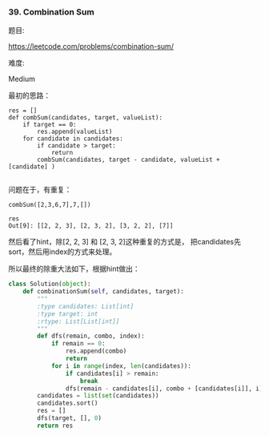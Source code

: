 ### 39. Combination Sum

题目:

<https://leetcode.com/problems/combination-sum/>


难度:

Medium


最初的思路：


```
res = []    
def combSum(candidates, target, valueList):
    if target == 0:
        res.append(valueList)
    for candidate in candidates:
        if candidate > target:
            return
        combSum(candidates, target - candidate, valueList + [candidate] )
                
```


问题在于，有重复：

```
combSum([2,3,6,7],7,[])

res
Out[9]: [[2, 2, 3], [2, 3, 2], [3, 2, 2], [7]]
```

然后看了hint，除[2, 2, 3] 和 [2, 3, 2]这种重复的方式是， 把candidates先sort，然后用index的方式来处理。


所以最终的除重大法如下，根据hint做出：

```python
class Solution(object):
    def combinationSum(self, candidates, target):
        """
        :type candidates: List[int]
        :type target: int
        :rtype: List[List[int]]
        """
        def dfs(remain, combo, index):
            if remain == 0:
                res.append(combo)
                return
            for i in range(index, len(candidates)):
                if candidates[i] > remain:
                    break          
                dfs(remain - candidates[i], combo + [candidates[i]], i)
        candidates = list(set(candidates))
        candidates.sort()
        res = []
        dfs(target, [], 0)
        return res
```

